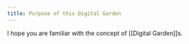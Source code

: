 ```yaml
---
title: Purpose of this Digital Garden
---
```


I hope you are familiar with the concept of [[Digital Garden]]s.